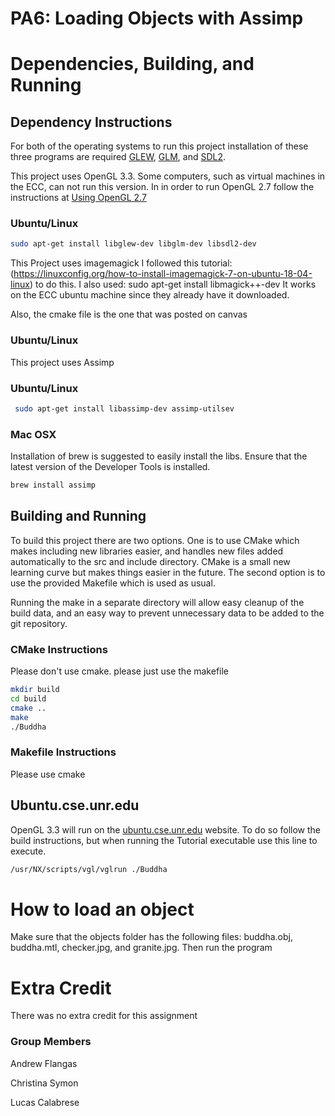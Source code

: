 # PA6: Loading Objects with Assimp

# Dependencies, Building, and Running

## Dependency Instructions
For both of the operating systems to run this project installation of these three programs are required [GLEW](http://glew.sourceforge.net/), [GLM](http://glm.g-truc.net/0.9.7/index.html), and [SDL2](https://wiki.libsdl.org/Tutorials).

This project uses OpenGL 3.3. Some computers, such as virtual machines in the ECC, can not run this version. In in order to run OpenGL 2.7 follow the instructions at [Using OpenGL 2.7](https://github.com/HPC-Vis/computer-graphics/wiki/Using-OpenGL-2.7)

### Ubuntu/Linux
```bash
sudo apt-get install libglew-dev libglm-dev libsdl2-dev

```
This Project uses imagemagick
I followed this tutorial: (https://linuxconfig.org/how-to-install-imagemagick-7-on-ubuntu-18-04-linux)  to do this.
I also used: 
sudo apt-get install libmagick++-dev
It works on the ECC ubuntu machine since they already have it downloaded.

Also, the cmake file is the one that was posted on canvas
### Ubuntu/Linux

This project uses Assimp

### Ubuntu/Linux
```bash
 sudo apt-get install libassimp-dev assimp-utilsev
```

### Mac OSX
Installation of brew is suggested to easily install the libs. Ensure that the latest version of the Developer Tools is installed.
```bash
brew install assimp
```

## Building and Running
To build this project there are two options. One is to use CMake which makes including new libraries easier, and handles new files added automatically to the src and include directory. CMake is a small new learning curve but makes things easier in the future.
The second option is to use the provided Makefile which is used as usual.

Running the make in a separate directory will allow easy cleanup of the build data, and an easy way to prevent unnecessary data to be added to the git repository.  

### CMake Instructions
Please don't use cmake. please just use the makefile
```bash
mkdir build
cd build
cmake ..
make
./Buddha
```

### Makefile Instructions 
Please use cmake


## Ubuntu.cse.unr.edu
OpenGL 3.3 will run on the [ubuntu.cse.unr.edu](https://ubuntu.cse.unr.edu/) website. To do so follow the build instructions, but when running the Tutorial executable use this line to execute.
```bash
/usr/NX/scripts/vgl/vglrun ./Buddha
```
# How to load an object
Make sure that  the objects folder has the following files: buddha.obj, buddha.mtl, checker.jpg, and granite.jpg.
Then run the program

# Extra Credit
There was no extra credit for this assignment

### Group Members
Andrew Flangas

Christina Symon

Lucas Calabrese
